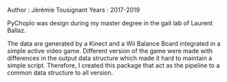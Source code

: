 Author : Jérémie Tousignant
Years : 2017-2019

PyChoplo was design during my master degree in the gait lab of Laurent Ballaz. 

The data are generated by a Kinect and a Wii Balance Board integrated in a simple active video game. 
Different version of the game were made with differences in the output data structure which made it hard
to maintain a simple script. Therefore, I created this package that act as the pipeline to a common data structure to all version. 

